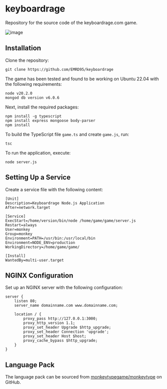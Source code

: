 # keyboardrage

Repository for the source code of the keyboardrage.com game.

![image](https://github.com/EMRD95/keyboardrage/assets/114953576/1b3ff146-6591-4e8b-a383-6d8f711c7d55)

## Installation

Clone the repository:

```shell
git clone https://github.com/EMRD95/keyboardrage
```

The game has been tested and found to be working on Ubuntu 22.04 with the following requirements:

```shell
node v20.2.0
mongod db version v6.0.6
```

Next, install the required packages:

```shell
npm install -g typescript
npm install express mongoose body-parser
npm install
```

To build the TypeScript file `game.ts` and create `game.js`, run:

```shell
tsc
```

To run the application, execute:

```shell
node server.js
```

## Setting Up a Service

Create a service file with the following content:

```shell
[Unit]
Description=Keyboardrage Node.js Application
After=network.target

[Service]
ExecStart=/home/version/bin/node /home/game/game/server.js
Restart=always
User=monkey
Group=monkey
Environment=PATH=/usr/bin:/usr/local/bin
Environment=NODE_ENV=production
WorkingDirectory=/home/game/game/

[Install]
WantedBy=multi-user.target
```

## NGINX Configuration

Set up an NGINX server with the following configuration:

```shell
server {
    listen 80;
    server_name domainname.com www.domainname.com;

    location / {
        proxy_pass http://127.0.0.1:3000;
        proxy_http_version 1.1;
        proxy_set_header Upgrade $http_upgrade;
        proxy_set_header Connection 'upgrade';
        proxy_set_header Host $host;
        proxy_cache_bypass $http_upgrade;
    }
}
```

## Language Pack

The language pack can be sourced from [monkeytypegame/monkeytype](https://github.com/monkeytypegame/monkeytype) on GitHub.
